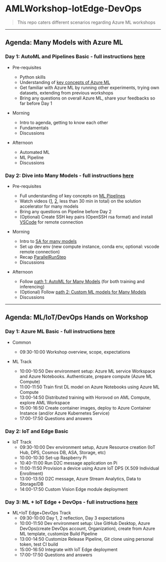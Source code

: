 # AMLWorkshop-IotEdge-DevOps
> This repo caters different scenarios regarding Azure ML workshops

---

## Agenda: Many Models with Azure ML

### Day 1: AutoML and Pipelines Basic - full instructions [here](https://github.com/dem108/AMLWorkshop-IotEdge-DevOps/blob/master/agendas/many-models/Day1-automl-pipeline-basic.md)

- Pre-requisites
  - Python skills
  - Understanding of [key concepts of Azure ML](https://docs.microsoft.com/en-us/azure/machine-learning/concept-azure-machine-learning-architecture)
  - Get familiar with Azure ML by running other experiments, trying own datasets, extending from previous workshops
  - Bring any questions on overall Azure ML, share your feedbacks so far before Day 1

- Morning
  - Intro to agenda, getting to know each other
  - Fundamentals
  - Discussions

- Afternoon
  - Automated ML
  - ML Pipeline
  - Discussions

### Day 2: Dive into Many Models - full instructions [here](https://github.com/dem108/AMLWorkshop-IotEdge-DevOps/blob/master/agendas/many-models/Day2-dive-into-many-models.md)

- Pre-requisites
  - Full understanding of key concepts on [ML Pipelines](https://docs.microsoft.com/en-us/azure/machine-learning/concept-ml-pipelines)
  - Watch videos ([1](https://channel9.msdn.com/Shows/Docs-AI/Building-Large-Scale-Machine-Learning-Forecasting-Models-using-Azure-Machine-Learnings-Automated-ML), [2](https://channel9.msdn.com/Shows/Docs-AI/Building-Large-Scale-Machine-Learning-Models-using-Azure-Machine-Learning), less than 30 min in total) on the solution accelerator for many models
  - Bring any questions on Pipeline before Day 2
  - (Optional) Create SSH key pairs (OpenSSH rsa format) and install [VSCode](https://docs.microsoft.com/en-us/azure/machine-learning/how-to-set-up-vs-code-remote) for remote connection

- Morning
  - Intro to [SA for many models](https://github.com/microsoft/solution-accelerator-many-models)
  - Set up dev env (new compute instance, conda env, optional: vscode remote connection)
  - Recap [ParallelRunStep](https://docs.microsoft.com/en-us/python/api/azureml-pipeline-steps/azureml.pipeline.steps?preserve-view=true&view=azure-ml-py)
  - Discussions

- Afternoon
  - Follow [path 1: AutoML for Many Models](https://github.com/microsoft/solution-accelerator-many-models#using-automated-ml-to-train-the-models) (for both training and inferencing)
  - (Optional) Follow [path 2: Custom ML models for Many Models](https://github.com/microsoft/solution-accelerator-many-models#using-a-custom-training-script-to-train-the-models)
  - Discussions

---

## Agenda: ML/IoT/DevOps Hands on Workshop

### Day 1: Azure ML Basic - full instructions [here](https://github.com/dem108/AMLWorkshop-IotEdge-DevOps/blob/master/agendas/Day1-AzureML.md)

- Common
  - 09:30-10:00 Workshop overview, scope, expectations

- ML Track
  - 10:00-10:50 Dev environment setup: Azure ML service Workspace and Azure Notebooks. Authenticate, prepare compute (Azure ML Compute)
  - 11:00-11:50 Train first DL model on Azure Notebooks using Azure ML Compute
  - 13:00-14:50 Distributed training with Horovod on AML Compute, explore AML Workspace
  - 15:00-16:50 Create container images, deploy to Azure Container Instance (and/or Azure Kubernetes Service)
  - 17:00-17:50 Questions and answers

### Day 2: IoT and Edge Basic

- IoT Track
  - 09:30-10:00 Dev environment setup, Azure Resource creation (IoT Hub, DPS, Cosmos DB, ASA, Storage, etc)
  - 10:00-10:30 Set-up Raspberry Pi
  - 10:40-11:00 Run D2C message application on Pi
  - 11:00-11:50 Provision a device using Azure IoT DPS (X.509 Individual Enrollment)
  - 13:00-13:50 D2C message, Azure Stream Analytics, Data to Storage/DB
  - 14:00-17:50 Custom Vision Edge module deployment

### Day 3: ML + IoT Edge + DevOps - full instructions [here](https://github.com/dem108/AMLWorkshop-IotEdge-DevOps/blob/master/agendas/Day3-DevOps-ML-IotEdge.md)

- ML+IoT Edge+DevOps Track
  - 09:30-10:00 Day 1, 2 reflection, Day 3 expectations
  - 10:00-11:50 Dev environment setup: Use GitHub Desktop, Azure DevOps(create DevOps account, Organization), create from Azure ML template, customize Build Pipeline
  - 13:00-14:50 Customize Release Pipeline, Git clone using personal token, test CI build
  - 15:00-16:50 Integrate with IoT Edge deployment
  - 17:00-17:50 Questions and answers
